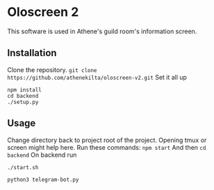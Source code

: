# Oloscreen 2
This software is used in Athene's guild room's information screen.
## Installation
Clone the repository.
```git clone https://github.com/athenekilta/oloscreen-v2.git```
Set it all up
```
npm install
cd backend
./setup.py
```
## Usage
Change directory back to project root of the project. Opening tmux or screen might help here.
Run these commands:
```npm start```
And then
```cd backend```
On backend run
```
./start.sh
```
```
python3 telegram-bot.py
```